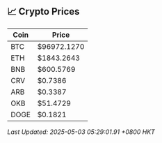 ## 📈 Crypto Prices

| Coin | Price |
| ---- | ----- |
| BTC | $96972.1270 |
| ETH | $1843.2643 |
| BNB | $600.5769 |
| CRV | $0.7386 |
| ARB | $0.3387 |
| OKB | $51.4729 |
| DOGE | $0.1821 |

_Last Updated: 2025-05-03 05:29:01.91 +0800 HKT_